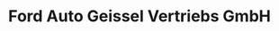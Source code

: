 ---
title: "Ford Auto Geissel Vertriebs GmbH"
url: /wittenberg/ford-auto-geissel-vertriebs-gmbh/
shop: Autohaus
---